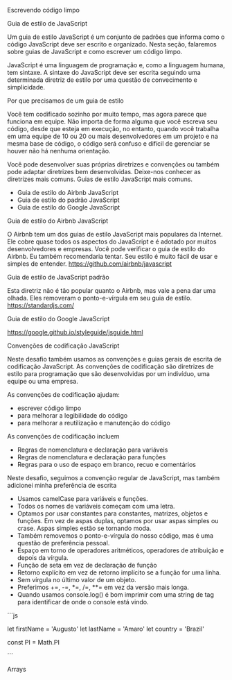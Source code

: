 Escrevendo código limpo

Guia de estilo de JavaScript

Um guia de estilo JavaScript é um conjunto de padrões que informa como o código JavaScript deve ser escrito e organizado. Nesta seção, falaremos
sobre guias de JavaScript e como escrever um código limpo.

JavaScript é uma linguagem de programação e, como a linguagem humana, tem sintaxe. A sintaxe do JavaScript deve ser escrita seguindo uma determinada diretriz de estilo por uma 
questão de convecimento e simplicidade.

Por que precisamos de um guia de estilo

Você tem codificado sozinho por muito tempo, mas agora parece que funciona em equipe. Não importa de forma alguma que você escreva seu código, desde que esteja em execução, no entanto, quando você trabalha em uma equipe de 10 ou 20 ou mais desenvolvedores em um projeto e na mesma base de código, o código será confuso e difícil de gerenciar se houver não há nenhuma orientação.

Você pode desenvolver suas próprias diretrizes e convenções ou também pode adaptar diretrizes bem desenvolvidas. Deixe-nos conhecer as diretrizes mais comuns. Guias de estilo JavaScript mais comuns.

- Guia de estilo do Airbnb JavaScript
- Guia de estilo do padrão JavaScript
- Guia de estilo do Google JavaScript


Guia de estilo do Airbnb JavaScript

O Airbnb tem um dos guias de estilo JavaScript mais populares da Internet. Ele cobre quase todos os aspectos do JavaScript e é adotado por muitos desenvolvedores e empresas. Você pode verificar o guia de estilo do Airbnb. Eu também recomendaria tentar. Seu estilo é muito fácil de usar e simples de entender.
https://github.com/airbnb/javascript


Guia de estilo de JavaScript padrão

Esta diretriz não é tão popular quanto o Airbnb, mas vale a pena dar uma olhada. Eles removeram o ponto-e-vírgula em seu guia de estilo.
https://standardjs.com/

Guia de estilo do Google JavaScript

https://google.github.io/styleguide/jsguide.html


Convenções de codificação JavaScript

Neste desafio também usamos as convenções e guias gerais de escrita de codificação JavaScript. As convenções de codificação são diretrizes de estilo para programação que são desenvolvidas por um indivíduo, uma equipe ou uma empresa.

As convenções de codificação ajudam:

- escrever código limpo
- para melhorar a legibilidade do código
- para melhorar a reutilização e manutenção do código

As convenções de codificação incluem

- Regras de nomenclatura e declaração para variáveis
- Regras de nomenclatura e declaração para funções
- Regras para o uso de espaço em branco, recuo e comentários


Neste desafio, seguimos a convenção regular de JavaScript, mas também adicionei minha preferência de escrita

- Usamos camelCase para variáveis e funções.
- Todos os nomes de variáveis começam com uma letra.
- Optamos por usar constantes para constantes, matrizes, objetos e funções. Em vez de aspas duplas, optamos por usar aspas simples ou crase. Aspas simples estão se tornando moda.
- Também removemos o ponto-e-vírgula do nosso código, mas é uma questão de preferência pessoal.
- Espaço em torno de operadores aritméticos, operadores de atribuição e depois da vírgula.
- Função de seta em vez de declaração de função
- Retorno explícito em vez de retorno implícito se a função for uma linha.
- Sem vírgula no último valor de um objeto.
- Preferimos +=, -=, *=, /=, **= em vez da versão mais longa.
- Quando usamos console.log() é bom imprimir com uma string de tag para identificar de onde o console está vindo.

´´´js

let firstName = 'Augusto'
let lastName = 'Amaro'
let country = 'Brazil'

const PI = Math.PI

´´´

Arrays
